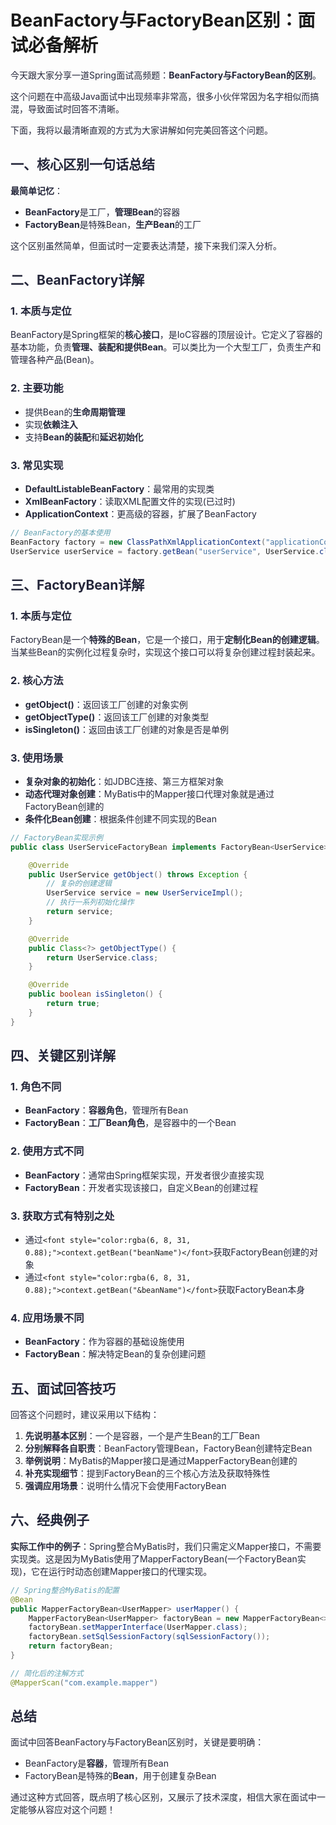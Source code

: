 # BeanFactory与FactoryBean区别：面试必备解析

<font style="color:rgba(6, 8, 31, 0.88);">今天跟大家分享一道Spring面试高频题：</font>**<font style="color:rgba(6, 8, 31, 0.88);">BeanFactory与FactoryBean的区别</font>**<font style="color:rgba(6, 8, 31, 0.88);">。</font>

<font style="color:rgba(6, 8, 31, 0.88);">这个问题在中高级Java面试中出现频率非常高，很多小伙伴常因为名字相似而搞混，导致面试时回答不清晰。</font>

<font style="color:rgba(6, 8, 31, 0.88);">下面，我将以最清晰直观的方式为大家讲解如何完美回答这个问题。</font>

## <font style="color:rgba(6, 8, 31, 0.88);">一、核心区别一句话总结</font>
**<font style="color:rgba(6, 8, 31, 0.88);">最简单记忆</font>**<font style="color:rgba(6, 8, 31, 0.88);">：</font>

+ **<font style="color:rgba(6, 8, 31, 0.88);">BeanFactory</font>**<font style="color:rgba(6, 8, 31, 0.88);">是工厂，</font>**<font style="color:rgba(6, 8, 31, 0.88);">管理Bean</font>**<font style="color:rgba(6, 8, 31, 0.88);">的容器</font>
+ **<font style="color:rgba(6, 8, 31, 0.88);">FactoryBean</font>**<font style="color:rgba(6, 8, 31, 0.88);">是特殊Bean，</font>**<font style="color:rgba(6, 8, 31, 0.88);">生产Bean</font>**<font style="color:rgba(6, 8, 31, 0.88);">的工厂</font>

<font style="color:rgba(6, 8, 31, 0.88);">这个区别虽然简单，但面试时一定要表达清楚，接下来我们深入分析。</font>

## <font style="color:rgba(6, 8, 31, 0.88);">二、BeanFactory详解</font>
### <font style="color:rgba(6, 8, 31, 0.88);">1. 本质与定位</font>
<font style="color:rgba(6, 8, 31, 0.88);">BeanFactory是Spring框架的</font>**<font style="color:rgba(6, 8, 31, 0.88);">核心接口</font>**<font style="color:rgba(6, 8, 31, 0.88);">，是IoC容器的顶层设计。它定义了容器的基本功能，负责</font>**<font style="color:rgba(6, 8, 31, 0.88);">管理、装配和提供Bean</font>**<font style="color:rgba(6, 8, 31, 0.88);">。可以类比为一个大型工厂，负责生产和管理各种产品(Bean)。</font>

### <font style="color:rgba(6, 8, 31, 0.88);">2. 主要功能</font>
+ <font style="color:rgba(6, 8, 31, 0.88);">提供Bean的</font>**<font style="color:rgba(6, 8, 31, 0.88);">生命周期管理</font>**
+ <font style="color:rgba(6, 8, 31, 0.88);">实现</font>**<font style="color:rgba(6, 8, 31, 0.88);">依赖注入</font>**
+ <font style="color:rgba(6, 8, 31, 0.88);">支持</font>**<font style="color:rgba(6, 8, 31, 0.88);">Bean的装配</font>**<font style="color:rgba(6, 8, 31, 0.88);">和</font>**<font style="color:rgba(6, 8, 31, 0.88);">延迟初始化</font>**

### <font style="color:rgba(6, 8, 31, 0.88);">3. 常见实现</font>
+ **<font style="color:rgba(6, 8, 31, 0.88);">DefaultListableBeanFactory</font>**<font style="color:rgba(6, 8, 31, 0.88);">：最常用的实现类</font>
+ **<font style="color:rgba(6, 8, 31, 0.88);">XmlBeanFactory</font>**<font style="color:rgba(6, 8, 31, 0.88);">：读取XML配置文件的实现(已过时)</font>
+ **<font style="color:rgba(6, 8, 31, 0.88);">ApplicationContext</font>**<font style="color:rgba(6, 8, 31, 0.88);">：更高级的容器，扩展了BeanFactory</font>

```java
// BeanFactory的基本使用  
BeanFactory factory = new ClassPathXmlApplicationContext("applicationContext.xml");  
UserService userService = factory.getBean("userService", UserService.class);
```

## <font style="color:rgba(6, 8, 31, 0.88);">三、FactoryBean详解</font>
### <font style="color:rgba(6, 8, 31, 0.88);">1. 本质与定位</font>
<font style="color:rgba(6, 8, 31, 0.88);">FactoryBean是一个</font>**<font style="color:rgba(6, 8, 31, 0.88);">特殊的Bean</font>**<font style="color:rgba(6, 8, 31, 0.88);">，它是一个接口，用于</font>**<font style="color:rgba(6, 8, 31, 0.88);">定制化Bean的创建逻辑</font>**<font style="color:rgba(6, 8, 31, 0.88);">。当某些Bean的实例化过程复杂时，实现这个接口可以将复杂创建过程封装起来。</font>

### <font style="color:rgba(6, 8, 31, 0.88);">2. 核心方法</font>
+ **<font style="color:rgba(6, 8, 31, 0.88);">getObject()</font>**<font style="color:rgba(6, 8, 31, 0.88);">：返回该工厂创建的对象实例</font>
+ **<font style="color:rgba(6, 8, 31, 0.88);">getObjectType()</font>**<font style="color:rgba(6, 8, 31, 0.88);">：返回该工厂创建的对象类型</font>
+ **<font style="color:rgba(6, 8, 31, 0.88);">isSingleton()</font>**<font style="color:rgba(6, 8, 31, 0.88);">：返回由该工厂创建的对象是否是单例</font>

### <font style="color:rgba(6, 8, 31, 0.88);">3. 使用场景</font>
+ **<font style="color:rgba(6, 8, 31, 0.88);">复杂对象的初始化</font>**<font style="color:rgba(6, 8, 31, 0.88);">：如JDBC连接、第三方框架对象</font>
+ **<font style="color:rgba(6, 8, 31, 0.88);">动态代理对象创建</font>**<font style="color:rgba(6, 8, 31, 0.88);">：MyBatis中的Mapper接口代理对象就是通过FactoryBean创建的</font>
+ **<font style="color:rgba(6, 8, 31, 0.88);">条件化Bean创建</font>**<font style="color:rgba(6, 8, 31, 0.88);">：根据条件创建不同实现的Bean</font>

```java
// FactoryBean实现示例  
public class UserServiceFactoryBean implements FactoryBean<UserService> {  

    @Override  
    public UserService getObject() throws Exception {  
        // 复杂的创建逻辑  
        UserService service = new UserServiceImpl();  
        // 执行一系列初始化操作  
        return service;  
    }  

    @Override  
    public Class<?> getObjectType() {  
        return UserService.class;  
    }  

    @Override  
    public boolean isSingleton() {  
        return true;  
    }  
}
```

## <font style="color:rgba(6, 8, 31, 0.88);">四、关键区别详解</font>
### <font style="color:rgba(6, 8, 31, 0.88);">1. 角色不同</font>
+ **<font style="color:rgba(6, 8, 31, 0.88);">BeanFactory</font>**<font style="color:rgba(6, 8, 31, 0.88);">：</font>**<font style="color:rgba(6, 8, 31, 0.88);">容器角色</font>**<font style="color:rgba(6, 8, 31, 0.88);">，管理所有Bean</font>
+ **<font style="color:rgba(6, 8, 31, 0.88);">FactoryBean</font>**<font style="color:rgba(6, 8, 31, 0.88);">：</font>**<font style="color:rgba(6, 8, 31, 0.88);">工厂Bean角色</font>**<font style="color:rgba(6, 8, 31, 0.88);">，是容器中的一个Bean</font>

### <font style="color:rgba(6, 8, 31, 0.88);">2. 使用方式不同</font>
+ **<font style="color:rgba(6, 8, 31, 0.88);">BeanFactory</font>**<font style="color:rgba(6, 8, 31, 0.88);">：通常由Spring框架实现，开发者很少直接实现</font>
+ **<font style="color:rgba(6, 8, 31, 0.88);">FactoryBean</font>**<font style="color:rgba(6, 8, 31, 0.88);">：开发者实现该接口，自定义Bean的创建过程</font>

### <font style="color:rgba(6, 8, 31, 0.88);">3. 获取方式有特别之处</font>
+ <font style="color:rgba(6, 8, 31, 0.88);">通过</font>`<font style="color:rgba(6, 8, 31, 0.88);">context.getBean("beanName")</font>`<font style="color:rgba(6, 8, 31, 0.88);">获取FactoryBean创建的对象</font>
+ <font style="color:rgba(6, 8, 31, 0.88);">通过</font>`<font style="color:rgba(6, 8, 31, 0.88);">context.getBean("&beanName")</font>`<font style="color:rgba(6, 8, 31, 0.88);">获取FactoryBean本身</font>

### <font style="color:rgba(6, 8, 31, 0.88);">4. 应用场景不同</font>
+ **<font style="color:rgba(6, 8, 31, 0.88);">BeanFactory</font>**<font style="color:rgba(6, 8, 31, 0.88);">：作为容器的基础设施使用</font>
+ **<font style="color:rgba(6, 8, 31, 0.88);">FactoryBean</font>**<font style="color:rgba(6, 8, 31, 0.88);">：解决特定Bean的复杂创建问题</font>

## <font style="color:rgba(6, 8, 31, 0.88);">五、面试回答技巧</font>
<font style="color:rgba(6, 8, 31, 0.88);">回答这个问题时，建议采用以下结构：</font>

1. **<font style="color:rgba(6, 8, 31, 0.88);">先说明基本区别</font>**<font style="color:rgba(6, 8, 31, 0.88);">：一个是容器，一个是产生Bean的工厂Bean</font>
2. **<font style="color:rgba(6, 8, 31, 0.88);">分别解释各自职责</font>**<font style="color:rgba(6, 8, 31, 0.88);">：BeanFactory管理Bean，FactoryBean创建特定Bean</font>
3. **<font style="color:rgba(6, 8, 31, 0.88);">举例说明</font>**<font style="color:rgba(6, 8, 31, 0.88);">：MyBatis的Mapper接口是通过MapperFactoryBean创建的</font>
4. **<font style="color:rgba(6, 8, 31, 0.88);">补充实现细节</font>**<font style="color:rgba(6, 8, 31, 0.88);">：提到FactoryBean的三个核心方法及获取特殊性</font>
5. **<font style="color:rgba(6, 8, 31, 0.88);">强调应用场景</font>**<font style="color:rgba(6, 8, 31, 0.88);">：说明什么情况下会使用FactoryBean</font>

## <font style="color:rgba(6, 8, 31, 0.88);">六、经典例子</font>
**<font style="color:rgba(6, 8, 31, 0.88);">实际工作中的例子</font>**<font style="color:rgba(6, 8, 31, 0.88);">：Spring整合MyBatis时，我们只需定义Mapper接口，不需要实现类。这是因为MyBatis使用了MapperFactoryBean(一个FactoryBean实现)，它在运行时动态创建Mapper接口的代理实现。</font>

```java
// Spring整合MyBatis的配置  
@Bean  
public MapperFactoryBean<UserMapper> userMapper() {  
    MapperFactoryBean<UserMapper> factoryBean = new MapperFactoryBean<>();  
    factoryBean.setMapperInterface(UserMapper.class);  
    factoryBean.setSqlSessionFactory(sqlSessionFactory());  
    return factoryBean;  
}  

// 简化后的注解方式  
@MapperScan("com.example.mapper")
```

## <font style="color:rgba(6, 8, 31, 0.88);">总结</font>
<font style="color:rgba(6, 8, 31, 0.88);">面试中回答BeanFactory与FactoryBean区别时，关键是要明确：</font>

+ <font style="color:rgba(6, 8, 31, 0.88);">BeanFactory是</font>**<font style="color:rgba(6, 8, 31, 0.88);">容器</font>**<font style="color:rgba(6, 8, 31, 0.88);">，管理所有Bean</font>
+ <font style="color:rgba(6, 8, 31, 0.88);">FactoryBean是特殊的</font>**<font style="color:rgba(6, 8, 31, 0.88);">Bean</font>**<font style="color:rgba(6, 8, 31, 0.88);">，用于创建复杂Bean</font>

<font style="color:rgba(6, 8, 31, 0.88);">通过这种方式回答，既点明了核心区别，又展示了技术深度，相信大家在面试中一定能够从容应对这个问题！</font>

